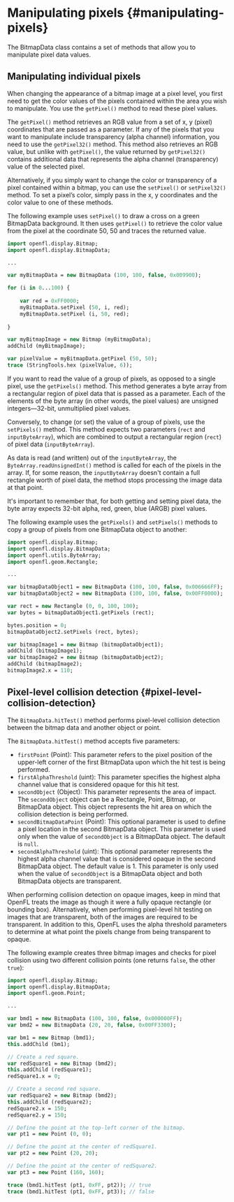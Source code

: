 # Manipulating pixels {#manipulating-pixels}

The BitmapData class contains a set of methods that allow you to manipulate pixel data values.

## Manipulating individual pixels

When changing the appearance of a bitmap image at a pixel level, you first need to get the color values of the pixels contained within the area you wish to manipulate. You use the `getPixel()` method to read these pixel values.

The `getPixel()` method retrieves an RGB value from a set of x, y (pixel) coordinates that are passed as a parameter. If any of the pixels that you want to manipulate include transparency (alpha channel) information, you need to use the `getPixel32()` method. This method also retrieves an RGB value, but unlike with `getPixel()`, the value returned by `getPixel32()` contains additional data that represents the alpha channel (transparency) value of the selected pixel.

Alternatively, if you simply want to change the color or transparency of a pixel contained within a bitmap, you can use the `setPixel()` or `setPixel32()` method. To set a pixel’s color, simply pass in the x, y coordinates and the color value to one of these methods.

The following example uses `setPixel()` to draw a cross on a green BitmapData background. It then uses `getPixel()` to retrieve the color value from the pixel at the coordinate 50, 50 and traces the returned value.

```haxe
import openfl.display.Bitmap;
import openfl.display.BitmapData;

...

var myBitmapData = new BitmapData (100, 100, false, 0x009900);

for (i in 0...100) {
	
	var red = 0xFF0000;
	myBitmapData.setPixel (50, i, red);
	myBitmapData.setPixel (i, 50, red);
	
}

var myBitmapImage = new Bitmap (myBitmapData);
addChild (myBitmapImage);

var pixelValue = myBitmapData.getPixel (50, 50);
trace (StringTools.hex (pixelValue, 6));
```

If you want to read the value of a group of pixels, as opposed to a single pixel, use the `getPixels()` method. This method generates a byte array from a rectangular region of pixel data that is passed as a parameter. Each of the elements of the byte array (in other words, the pixel values) are unsigned integers—32-bit, unmultiplied pixel values.

Conversely, to change (or set) the value of a group of pixels, use the `setPixels()` method. This method expects two parameters (`rect` and `inputByteArray`), which are combined to output a rectangular region (`rect`) of pixel data (`inputByteArray`).

As data is read (and written) out of the `inputByteArray`, the `ByteArray.readUnsignedInt()` method is called for each of the pixels in the array. If, for some reason, the `inputByteArray` doesn't contain a full rectangle worth of pixel data, the method stops processing the image data at that point.

It's important to remember that, for both getting and setting pixel data, the byte array expects 32-bit alpha, red, green, blue (ARGB) pixel values.

The following example uses the `getPixels()` and `setPixels()` methods to copy a group of pixels from one BitmapData object to another:

```haxe
import openfl.display.Bitmap;
import openfl.display.BitmapData;
import openfl.utils.ByteArray;
import openfl.geom.Rectangle;

...

var bitmapDataObject1 = new BitmapData (100, 100, false, 0x006666FF);
var bitmapDataObject2 = new BitmapData (100, 100, false, 0x00FF0000);

var rect = new Rectangle (0, 0, 100, 100);
var bytes = bitmapDataObject1.getPixels (rect);

bytes.position = 0;
bitmapDataObject2.setPixels (rect, bytes);

var bitmapImage1 = new Bitmap (bitmapDataObject1);
addChild (bitmapImage1);
var bitmapImage2 = new Bitmap (bitmapDataObject2);
addChild (bitmapImage2);
bitmapImage2.x = 110;
```

## Pixel-level collision detection {#pixel-level-collision-detection}

The `BitmapData.hitTest()` method performs pixel-level collision detection between the bitmap data and another object or point.

The `BitmapData.hitTest()` method accepts five parameters:

*   `firstPoint` (Point): This parameter refers to the pixel position of the upper-left corner of the first BitmapData upon which the hit test is being performed.
*   `firstAlphaThreshold` (uint): This parameter specifies the highest alpha channel value that is considered opaque for this hit test.
*   `secondObject` (Object): This parameter represents the area of impact. The `secondObject` object can be a Rectangle, Point, Bitmap, or BitmapData object. This object represents the hit area on which the collision detection is being performed.
*   `secondBitmapDataPoint` (Point): This optional parameter is used to define a pixel location in the second BitmapData object. This parameter is used only when the value of `secondObject` is a BitmapData object. The default is `null`.
*   `secondAlphaThreshold` (uint): This optional parameter represents the highest alpha channel value that is considered opaque in the second BitmapData object. The default value is 1. This parameter is only used when the value of `secondObject` is a BitmapData object and both BitmapData objects are transparent.

When performing collision detection on opaque images, keep in mind that OpenFL treats the image as though it were a fully opaque rectangle (or bounding box). Alternatively, when performing pixel-level hit testing on images that are transparent, both of the images are required to be transparent. In addition to this, OpenFL uses the alpha threshold parameters to determine at what point the pixels change from being transparent to opaque.

The following example creates three bitmap images and checks for pixel collision using two different collision points (one returns `false`, the other `true`):

```haxe
import openfl.display.Bitmap;
import openfl.display.BitmapData;
import openfl.geom.Point;

...

var bmd1 = new BitmapData (100, 100, false, 0x000000FF);
var bmd2 = new BitmapData (20, 20, false, 0x00FF3300);

var bm1 = new Bitmap (bmd1);
this.addChild (bm1);

// Create a red square.
var redSquare1 = new Bitmap (bmd2);
this.addChild (redSquare1);
redSquare1.x = 0;

// Create a second red square.
var redSquare2 = new Bitmap (bmd2);
this.addChild (redSquare2);
redSquare2.x = 150;
redSquare2.y = 150;

// Define the point at the top-left corner of the bitmap.
var pt1 = new Point (0, 0);

// Define the point at the center of redSquare1.
var pt2 = new Point (20, 20);

// Define the point at the center of redSquare2.
var pt3 = new Point (160, 160);

trace (bmd1.hitTest (pt1, 0xFF, pt2)); // true
trace (bmd1.hitTest (pt1, 0xFF, pt3)); // false
```